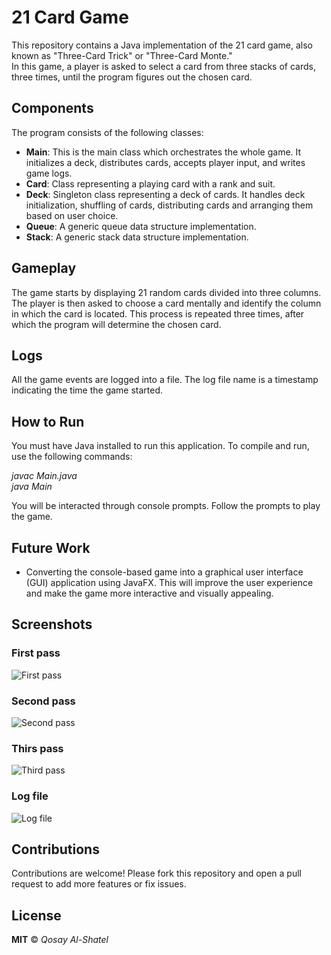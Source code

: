 # 21 Card Game  
This repository contains a Java implementation of the 21 card game, also known as "Three-Card Trick" or "Three-Card Monte."  
In this game, a player is asked to select a card from three stacks of cards, three times, until the program figures out the chosen card.  

## Components  
The program consists of the following classes:  

- **Main**: This is the main class which orchestrates the whole game. It initializes a deck, distributes cards, accepts player input, and writes game logs.  
- **Card**: Class representing a playing card with a rank and suit.  
- **Deck**: Singleton class representing a deck of cards. It handles deck initialization, shuffling of cards, distributing cards and arranging them based on user choice.  
- **Queue**: A generic queue data structure implementation.  
- **Stack**: A generic stack data structure implementation.  

## Gameplay  
The game starts by displaying 21 random cards divided into three columns. The player is then asked to choose a card mentally and identify the column in which the card is located. This process is repeated three times, after which the program will determine the chosen card.  

## Logs  
All the game events are logged into a file. The log file name is a timestamp indicating the time the game started.  

## How to Run  
You must have Java installed to run this application. To compile and run, use the following commands:  

_javac Main.java_  
_java Main_   

You will be interacted through console prompts. Follow the prompts to play the game.  

## Future Work  
- Converting the console-based game into a graphical user interface (GUI) application using JavaFX. This will improve the user experience and make the game more interactive and visually appealing.  

##  Screenshots
### First pass
![First pass](./Screenshots/.png)
### Second pass
![Second pass](./Screenshots/.png)
### Thirs pass
![Third pass](./Screenshots/.png)
### Log file
![Log file](./Screenshots/.png)

## Contributions  
Contributions are welcome! Please fork this repository and open a pull request to add more features or fix issues.  

## License
__MIT__ © _Qosay Al-Shatel_
